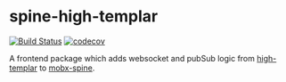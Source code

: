 # spine-high-templar

[![Build Status](https://travis-ci.org/CodeYellowBV/spine-high-templar.svg?branch=master)](https://travis-ci.org/CodeYellowBV/spine-high-templar)
[![codecov](https://codecov.io/gh/CodeYellowBV/spine-high-templar/branch/master/graph/badge.svg)](https://codecov.io/gh/CodeYellowBV/spine-high-templar)

A frontend package which adds websocket and pubSub logic from [high-templar](https://github.com/CodeYellowBV/high-templar) to [mobx-spine](https://github.com/CodeYellowBV/mobx-spine).
